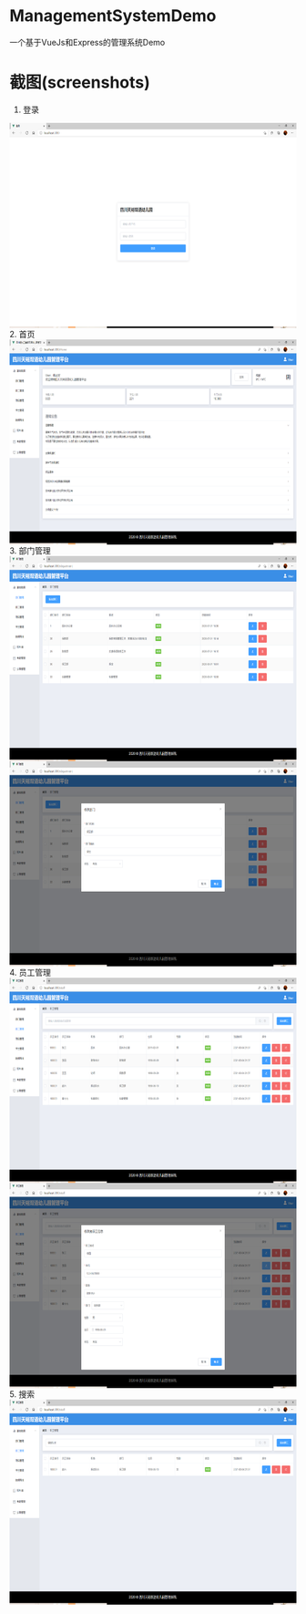 # ManagementSystemDemo
一个基于VueJs和Express的管理系统Demo
# 截图(screenshots)
1. 登录  
 <img src="https://github.com/lzjyzq2/ManagementSystemDemo/blob/main/screenshots/login.png" width = "640" height = "360" alt="登录" align=center />
2. 首页  
 <img src="https://github.com/lzjyzq2/ManagementSystemDemo/blob/main/screenshots/home.png" width = "640" height = "360" alt="首页" align=center />
3. 部门管理  
 <img src="https://github.com/lzjyzq2/ManagementSystemDemo/blob/main/screenshots/department.png" width = "640" height = "360" alt="部门管理" align=center />  
 <img src="https://github.com/lzjyzq2/ManagementSystemDemo/blob/main/screenshots/department2.png" width = "640" height = "360" alt="部门管理2" align=center />
4. 员工管理  
 <img src="https://github.com/lzjyzq2/ManagementSystemDemo/blob/main/screenshots/staff1.png" width = "640" height = "360" alt="员工管理1" align=center />  
 <img src="https://github.com/lzjyzq2/ManagementSystemDemo/blob/main/screenshots/staff2.png" width = "640" height = "360" alt="员工管理2" align=center />  
 5. 搜索   
<img src="https://github.com/lzjyzq2/ManagementSystemDemo/blob/main/screenshots/search.png" width = "640" height = "360" alt="搜索" align=center />